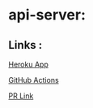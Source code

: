 # api-server:

## Links :

[Heroku App](https://esraa-api-server.herokuapp.com/)

[GitHub Actions](https://github.com/EsraaBanat/api-server/actions)

[PR Link](https://github.com/EsraaBanat/api-server/pull/2)
